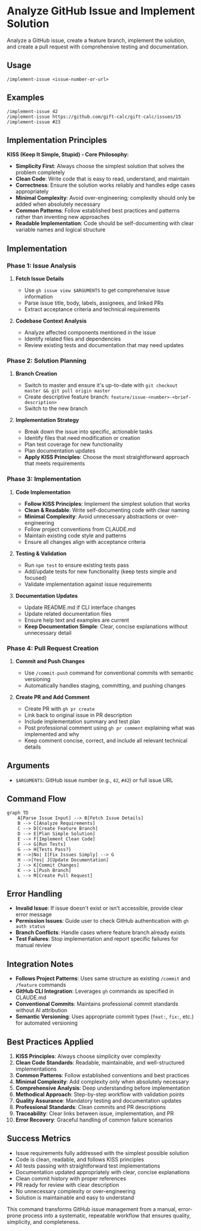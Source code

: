 # Analyze GitHub Issue and Implement Solution

Analyze a GitHub issue, create a feature branch, implement the solution, and create a pull request with comprehensive testing and documentation.

## Usage

```
/implement-issue <issue-number-or-url>
```

## Examples

```
/implement-issue 42
/implement-issue https://github.com/gift-calc/gift-calc/issues/15
/implement-issue #23
```

## Implementation Principles

**KISS (Keep It Simple, Stupid) - Core Philosophy:**
- **Simplicity First**: Always choose the simplest solution that solves the problem completely
- **Clean Code**: Write code that is easy to read, understand, and maintain
- **Correctness**: Ensure the solution works reliably and handles edge cases appropriately
- **Minimal Complexity**: Avoid over-engineering; complexity should only be added when absolutely necessary
- **Common Patterns**: Follow established best practices and patterns rather than inventing new approaches
- **Readable Implementation**: Code should be self-documenting with clear variable names and logical structure

## Implementation

### Phase 1: Issue Analysis
1. **Fetch Issue Details**
   - Use `gh issue view $ARGUMENTS` to get comprehensive issue information
   - Parse issue title, body, labels, assignees, and linked PRs
   - Extract acceptance criteria and technical requirements

2. **Codebase Context Analysis**
   - Analyze affected components mentioned in the issue
   - Identify related files and dependencies
   - Review existing tests and documentation that may need updates

### Phase 2: Solution Planning
1. **Branch Creation**
   - Switch to master and ensure it's up-to-date with `git checkout master && git pull origin master`
   - Create descriptive feature branch: `feature/issue-<number>-<brief-description>`
   - Switch to the new branch

2. **Implementation Strategy**
   - Break down the issue into specific, actionable tasks
   - Identify files that need modification or creation
   - Plan test coverage for new functionality
   - Plan documentation updates
   - **Apply KISS Principles**: Choose the most straightforward approach that meets requirements

### Phase 3: Implementation
1. **Code Implementation**
   - **Follow KISS Principles**: Implement the simplest solution that works
   - **Clean & Readable**: Write self-documenting code with clear naming
   - **Minimal Complexity**: Avoid unnecessary abstractions or over-engineering
   - Follow project conventions from CLAUDE.md
   - Maintain existing code style and patterns
   - Ensure all changes align with acceptance criteria

2. **Testing & Validation**
   - Run `npm test` to ensure existing tests pass
   - Add/update tests for new functionality (keep tests simple and focused)
   - Validate implementation against issue requirements

3. **Documentation Updates**
   - Update README.md if CLI interface changes
   - Update related documentation files
   - Ensure help text and examples are current
   - **Keep Documentation Simple**: Clear, concise explanations without unnecessary detail

### Phase 4: Pull Request Creation
1. **Commit and Push Changes**
   - Use `/commit-push` command for conventional commits with semantic versioning
   - Automatically handles staging, committing, and pushing changes

2. **Create PR and Add Comment**
   - Create PR with `gh pr create`
   - Link back to original issue in PR description
   - Include implementation summary and test plan
   - Post professional comment using `gh pr comment` explaining what was implemented and why
   - Keep comment concise, correct, and include all relevant technical details

## Arguments

- `$ARGUMENTS`: GitHub issue number (e.g., `42`, `#42`) or full issue URL

## Command Flow

```mermaid
graph TD
    A[Parse Issue Input] --> B[Fetch Issue Details]
    B --> C[Analyze Requirements] 
    C --> D[Create Feature Branch]
    D --> E[Plan Simple Solution]
    E --> F[Implement Clean Code]
    F --> G[Run Tests]
    G --> H{Tests Pass?}
    H -->|No| I[Fix Issues Simply] --> G
    H -->|Yes| J[Update Documentation]
    J --> K[Commit Changes]
    K --> L[Push Branch]
    L --> M[Create Pull Request]
```

## Error Handling

- **Invalid Issue**: If issue doesn't exist or isn't accessible, provide clear error message
- **Permission Issues**: Guide user to check GitHub authentication with `gh auth status`
- **Branch Conflicts**: Handle cases where feature branch already exists
- **Test Failures**: Stop implementation and report specific failures for manual review

## Integration Notes

- **Follows Project Patterns**: Uses same structure as existing `/commit` and `/feature` commands
- **GitHub CLI Integration**: Leverages `gh` commands as specified in CLAUDE.md
- **Conventional Commits**: Maintains professional commit standards without AI attribution
- **Semantic Versioning**: Uses appropriate commit types (`feat:`, `fix:`, etc.) for automated versioning

## Best Practices Applied

1. **KISS Principles**: Always choose simplicity over complexity
2. **Clean Code Standards**: Readable, maintainable, and well-structured implementations
3. **Common Patterns**: Follow established conventions and best practices
4. **Minimal Complexity**: Add complexity only when absolutely necessary
5. **Comprehensive Analysis**: Deep understanding before implementation
6. **Methodical Approach**: Step-by-step workflow with validation points  
7. **Quality Assurance**: Mandatory testing and documentation updates
8. **Professional Standards**: Clean commits and PR descriptions
9. **Traceability**: Clear links between issue, implementation, and PR
10. **Error Recovery**: Graceful handling of common failure scenarios

## Success Metrics

- Issue requirements fully addressed with the simplest possible solution
- Code is clean, readable, and follows KISS principles
- All tests passing with straightforward test implementations
- Documentation updated appropriately with clear, concise explanations
- Clean commit history with proper references
- PR ready for review with clear description
- No unnecessary complexity or over-engineering
- Solution is maintainable and easy to understand

This command transforms GitHub issue management from a manual, error-prone process into a systematic, repeatable workflow that ensures quality, simplicity, and completeness.